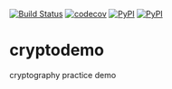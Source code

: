 [![Build Status](https://travis-ci.org/istommao/cryptodemo.svg?branch=master)](https://travis-ci.org/istommao/cryptodemo)
[![codecov](https://codecov.io/gh/istommao/cryptodemo/branch/master/graph/badge.svg)](https://codecov.io/gh/istommao/cryptodemo)
[![PyPI](https://img.shields.io/pypi/v/cryptodemo.svg)](https://pypi.python.org/pypi/cryptodemo)
[![PyPI](https://img.shields.io/pypi/pyversions/Django.svg?style=plastic)](https://pypi.python.org/pypi/cryptodemo)

# cryptodemo
cryptography practice demo

